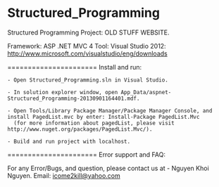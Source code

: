 Structured_Programming
======================

Structured Programming Project: OLD STUFF WEBSITE.

Framework: ASP .NET MVC 4
Tool: Visual Studio 2012: http://www.microsoft.com/visualstudio/eng/downloads

======================
Install and run:

	- Open Structured_Programming.sln in Visual Studio.

	- In solution explorer window, open App_Data/aspnet-Structured_Programming-20130901164401.mdf.

	- Open Tools/Library Package Manager/Package Manager Console, and install PagedList.mvc by enter: Install-Package PagedList.Mvc
	  (for more information about pagedList, please visit http://www.nuget.org/packages/PagedList.Mvc/).
	  
	- Build and run project with localhost.


======================
Error support and FAQ:

For any Error/Bugs, and question, please contact us at
	- Nguyen Khoi Nguyen. Email: icome2kill@yahoo.com